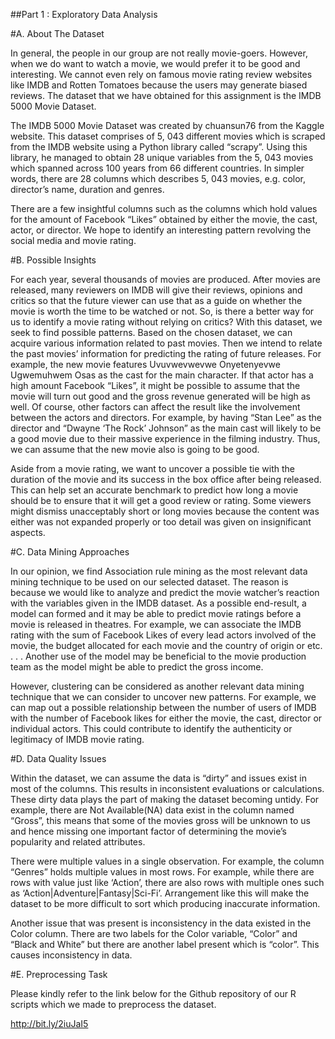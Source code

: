 ##Part 1 : Exploratory Data Analysis

#A. About The Dataset

In general, the people in our group are not really movie-goers. However, when we do want to watch a movie, we would prefer it to be good and interesting. We cannot even rely on famous movie rating review websites like IMDB and Rotten Tomatoes because the users may generate biased reviews.  The dataset that we have obtained for this assignment is the IMDB 5000 Movie Dataset.

The IMDB 5000 Movie Dataset was created by chuansun76 from the Kaggle website. This dataset comprises of 5, 043 different movies which is scraped from the IMDB website using a Python library called “scrapy”. Using this library, he managed to obtain 28 unique variables from the 5, 043 movies which spanned across 100 years from 66 different countries.  In simpler words, there are 28 columns which describes 5, 043 movies, e.g. color, director’s name, duration and genres.

There are a few insightful columns such as the columns which hold values for the amount of Facebook “Likes” obtained by either the movie, the cast, actor, or director. We hope to identify an interesting pattern revolving the social media and movie rating.

#B. Possible Insights

For each year, several thousands of movies are produced. After movies are released, many reviewers on IMDB will give their reviews, opinions and critics so that the future viewer can use that as a guide on whether the movie is worth the time to be watched or not. So, is there a better way for us to identify a movie rating without relying on critics? With this dataset, we seek to find possible patterns. Based on the chosen dataset, we can acquire various information related to past movies. Then we intend to relate the past movies’ information for predicting the rating of future releases. For example, the new movie features Uvuvwevwevwe Onyetenyevwe Ugwemuhwem Osas as the cast for the main character. If that actor has a high amount Facebook “Likes”, it might be possible to assume that the movie will turn out good and the gross revenue generated will be high as well. Of course, other factors can affect the result like the involvement between the actors and directors. For example, by having “Stan Lee” as the director and “Dwayne ‘The Rock’ Johnson” as the main cast will likely to be a good movie due to their massive experience in the filming industry. Thus, we can assume that the new movie also is going to be good. 

Aside from a movie rating, we want to uncover a possible tie with the duration of the movie and its success in the box office after being released. This can help set an accurate benchmark to predict how long a movie should be to ensure that it will get a good review or rating. Some viewers might dismiss unacceptably short or long movies because the content was either was not expanded properly or too detail was given on insignificant aspects. 

#C. Data Mining Approaches

In our opinion, we find Association rule mining as the most relevant data mining technique to be used on our selected dataset. The reason is because we would like to analyze and predict the movie watcher’s reaction with the variables given in the IMDB dataset. As a possible end-result, a model can formed and it may be able to predict movie ratings before a movie is released in theatres. For example, we can associate the IMDB rating with the sum of Facebook Likes of every lead actors involved of the movie, the budget allocated for each movie and the country of origin or etc. . . .  Another use of the model may be beneficial to the movie production team as the model might be able to predict the gross income.

However, clustering can be considered as another relevant data mining technique that we can consider to uncover new patterns. For example, we can map out a possible relationship between the number of users of IMDB with the number of Facebook likes for either the movie, the cast, director or individual actors. This could contribute to identify the authenticity or legitimacy of IMDB movie rating.

#D. Data Quality Issues 

Within the dataset, we can assume the data is “dirty” and issues exist in most of the columns. This results in inconsistent evaluations or calculations. These dirty data plays the part of making the dataset becoming untidy.  For example, there are Not Available(NA) data exist in the column named “Gross”, this means that some of the movies gross will be unknown to us and hence missing one important factor of determining the movie’s popularity and related attributes. 

There were multiple values in a single observation. For example, the column “Genres” holds multiple values in most rows. For example, while there are rows with value just like ‘Action’, there are also rows with multiple ones such as ‘Action|Adventure|Fantasy|Sci-Fi’. Arrangement like this will make the dataset to be more difficult to sort which producing inaccurate information. 

Another issue that was present is inconsistency in the data existed in the Color column. There are two labels for the Color variable, “Color” and “Black and White” but there are another label present which is “color”. This causes inconsistency in data.

#E. Preprocessing Task

Please kindly refer to the link below for the Github repository of our R scripts which we made to preprocess the dataset.

http://bit.ly/2iuJaI5
